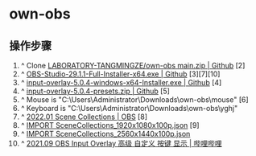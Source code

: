 # own-obs

## 操作步骤

1. ^ Clone [LABORATORY-TANGMINGZE/own-obs main.zip | Github](https://github.com/LABORATORY-TANGMINGZE/own-obs/archive/refs/heads/main.zip) [2]
2. ^ [OBS-Studio-29.1.1-Full-Installer-x64.exe | Github](https://github.com/obsproject/obs-studio/releases/download/29.1.1/OBS-Studio-29.1.1-Full-Installer-x64.exe) [3][7][10]
3. ^ [input-overlay-5.0.4-windows-x64-Installer.exe | Github](https://github.com/univrsal/input-overlay/releases/download/v5.0.4/input-overlay-5.0.4-windows-x64-Installer.exe) [4]
4. ^ [input-overlay-5.0.4-presets.zip | Github](https://github.com/univrsal/input-overlay/releases/download/v5.0.4/input-overlay-5.0.4-presets.zip) [5]
5. ^ Mouse is "C:\Users\Administrator\Downloads\own-obs\mouse" [6]
6. ^ Keyboard is "C:\Users\Administrator\Downloads\own-obs\yghj"
7. ^ [2022.01 Scene Collections | OBS](https://obsproject.com/kb/scene-collections) [8]
8. ^ [IMPORT SceneCollections_1920x1080x100p.json](SceneCollections_1920x1080x100p.json) [9]
9. ^ [IMPORT SceneCollections_2560x1440x100p.json](SceneCollections_2560x1440x100p.json)
10. ^ [2021.09 OBS Input Overlay 高级 自定义 按键 显示 | 哔哩哔哩](https://www.bilibili.com/video/BV1xf4y1J7vB/)
